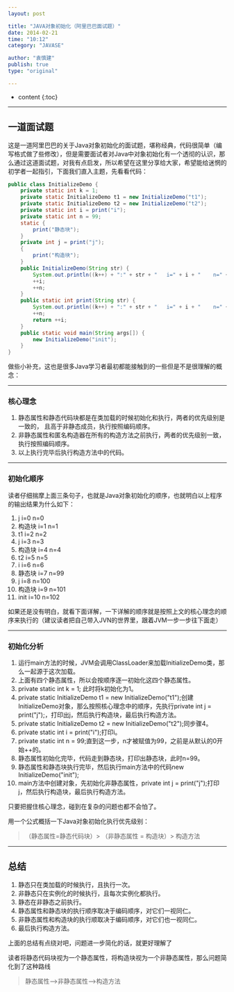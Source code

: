 ```yaml
---
layout: post

title: "JAVA对象初始化（阿里巴巴面试题）"
date: 2014-02-21
time: "10:12"
category: "JAVASE"

author: "袁慎建"
publish: true
type: "original"

---
```


* content
{:toc}


---

## 一道面试题
这是一道阿里巴巴的关于Java对象初始化的面试题，堪称经典，代码很简单（编写格式做了些修改），但是需要面试者对Java中对象初始化有一个透彻的认识，那么通过这道面试题，对我有点启发，所以希望在这里分享给大家，希望能给迷惘的初学者一起指引，下面我们直入主题，先看看代码：

```java
public class InitializeDemo {
	private static int k = 1;
	private static InitializeDemo t1 = new InitializeDemo("t1");
	private static InitializeDemo t2 = new InitializeDemo("t2");
	private static int i = print("i");
	private static int n = 99;
	static {
		print("静态块");
	}
	private int j = print("j");
	{
		print("构造块");
	}
	public InitializeDemo(String str) {
		System.out.println((k++) + ":" + str + "   i=" + i + "    n=" + n);
		++i;
		++n;
	}
	public static int print(String str) {
		System.out.println((k++) + ":" + str + "   i=" + i + "    n=" + n);
		++n;
		return ++i;
	}
	public static void main(String args[]) {
		new InitializeDemo("init");
	}
}
```

做些小补充，这也是很多Java学习者最初都能接触到的一些但是不是很理解的概念：

---

### 核心理念
1. 静态属性和静态代码块都是在类加载的时候初始化和执行，两者的优先级别是一致的，
  且高于非静态成员，执行按照编码顺序。
2. 非静态属性和匿名构造器在所有的构造方法之前执行，两者的优先级别一致，执行按照编码顺序。
3. 以上执行完毕后执行构造方法中的代码。

---

### 初始化顺序
读者仔细揣摩上面三条句子，也就是Java对象初始化的顺序，也就明白以上程序的输出结果为什么如下：

 1. j   i=0    n=0
 2. 构造块   i=1    n=1
 3. t1   i=2    n=2
 4. j   i=3    n=3
 5. 构造块   i=4    n=4
 6. t2   i=5    n=5
 7. i   i=6    n=6
 8. 静态块   i=7    n=99
 9. j   i=8    n=100
10. 构造块   i=9    n=101
11. init   i=10    n=102


如果还是没有明白，就看下面详解，一下详解的顺序就是按照上文的核心理念的顺序来执行的（建议读者把自己带入JVN的世界里，跟着JVM一步一步往下面走）

---

### 初始化分析

 1. 运行main方法的时候，JVM会调用ClassLoader来加载InitializeDemo类，那么一起源于这次加载。
 2. 上面有四个静态属性，所以会按顺序逐一初始化这四个静态属性。
 3. private static int k = 1; 此时将k初始化为1。
 4. private static InitializeDemo t1 = new InitializeDemo("t1");创建InitializeDemo对象，那么按照核心理念中的顺序，先执行private int j = print("j");，打印出j，然后执行构造块，最后执行构造方法。
 5. private static InitializeDemo t2 = new InitializeDemo("t2");同步骤4。
 6. private static int i = print("i");打印i。
 7. private static int n = 99;直到这一步，n才被赋值为99，之前是从默认的0开始++的。
 8. 静态属性初始化完毕，代码走到静态块，打印出静态块，此时n=99。
 9. 静态属性和静态块执行完毕，然后执行main方法中的代码new InitializeDemo("init");
10. main方法中创建对象，先初始化非静态属性，private int j = print("j");打印j，然后执行构造块，最后执行构造方法。

只要把握住核心理念，碰到在复杂的问题也都不会怕了。

用一个公式概括一下Java对象初始化执行优先级别：

>（静态属性=静态代码块）> （非静态属性 = 构造块）> 构造方法

---

## 总结
1. 静态只在类加载的时候执行，且执行一次。
2. 非静态只在实例化的时候执行，且每次实例化都执行。
3. 静态在非静态之前执行。
4. 静态属性和静态块的执行顺序取决于编码顺序，对它们一视同仁。
5. 非静态属性和构造块的执行顺取决于编码顺序，对它们也一视同仁。
6. 最后执行构造方法。

上面的总结有点绕对吧，问题进一步简化的话，就更好理解了

读者将静态代码块视为一个静态属性，将构造块视为一个非静态属性，那么问题简化到了这种路线

>静态属性-->非静态属性-->构造方法


